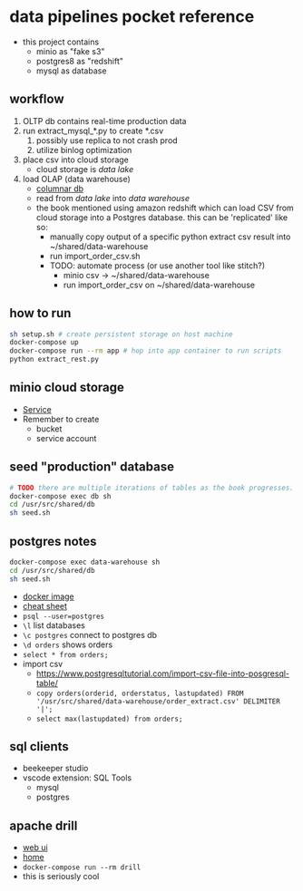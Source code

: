 # data pipelines pocket reference
- this project contains
  - minio as "fake s3"
  - postgres8 as "redshift"
  - mysql as database

## workflow
1. OLTP db contains real-time production data
2. run extract_mysql_*.py to create *.csv
   1. possibly use replica to not crash prod
   2. utilize binlog optimization
3. place csv into cloud storage 
   - cloud storage is _data lake_
4. load OLAP (data warehouse)
   - [columnar db](https://en.wikipedia.org/wiki/List_of_column-oriented_DBMSes)
   - read from _data lake_ into _data warehouse_
   - the book mentioned using amazon redshift which can load CSV from cloud storage into a Postgres database. this can be 'replicated' like so:
     - manually copy output of a specific python extract csv result into ~/shared/data-warehouse
     - run import_order_csv.sh
     - TODO: automate process (or use another tool like stitch?)
       - minio csv -> ~/shared/data-warehouse
       - run import_order_csv on ~/shared/data-warehouse


## how to run
```bash
sh setup.sh # create persistent storage on host machine
docker-compose up 
docker-compose run --rm app # hop into app container to run scripts
python extract_rest.py
```

## minio cloud storage
- [Service](http://localhost:9001/)
- Remember to create 
  - bucket
  - service account


## seed "production" database 
```bash
# TODO there are multiple iterations of tables as the book progresses. use the command in seed.sh to use the correct one
docker-compose exec db sh
cd /usr/src/shared/db
sh seed.sh
```

## postgres notes
```bash
docker-compose exec data-warehouse sh
cd /usr/src/shared/db
sh seed.sh
```
- [docker image](https://hub.docker.com/_/postgres)
- [cheat sheet](https://gist.github.com/Kartones/dd3ff5ec5ea238d4c546)
- `psql --user=postgres`
- `\l` list databases
- `\c postgres` connect to postgres db
- `\d orders` shows orders
- `select * from orders;`
- import csv
  - https://www.postgresqltutorial.com/import-csv-file-into-posgresql-table/
  - `copy orders(orderid, orderstatus, lastupdated) FROM '/usr/src/shared/data-warehouse/order_extract.csv' DELIMITER '|';`
  - `select max(lastupdated) from orders;`


## sql clients
- beekeeper studio
- vscode extension: SQL Tools 
  - mysql
  - postgres

## apache drill
- [web ui](http://localhost:8047/)
- [home](https://drill.apache.org/)
- `docker-compose run --rm drill`
- this is seriously cool